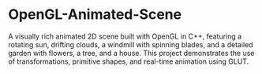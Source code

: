# OpenGL-Animated-Scene
A visually rich animated 2D scene built with OpenGL in C++, featuring a rotating sun, drifting clouds, a windmill with spinning blades, and a detailed garden with flowers, a tree, and a house. This project demonstrates the use of transformations, primitive shapes, and real-time animation using GLUT.

